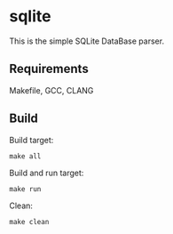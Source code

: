 # sqlite

This is the simple SQLite DataBase parser.

## Requirements

Makefile, GCC, CLANG

## Build

Build target:
``` 
make all
```
Build and run target:
```
make run
```
Clean:
```
make clean
```
